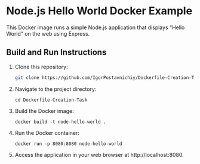 # Node.js Hello World Docker Example

This Docker image runs a simple Node.js application that displays "Hello World" on the web using Express.

## Build and Run Instructions

1. Clone this repository:
   ```bash
   git clone https://github.com/IgorPostavnichiy/Dockerfile-Creation-Task.git

2. Navigate to the project directory: 
    ``` 
    cd Dockerfile-Creation-Task
    ```
3. Build the Docker image:
    ```
    docker build -t node-hello-world .
    ```
4. Run the Docker container:  
    ```
    docker run -p 8080:8080 node-hello-world
    ```
5. Access the application in your web browser at http://localhost:8080.
